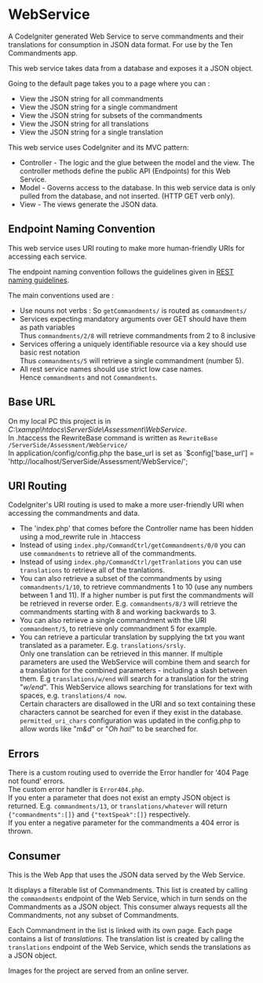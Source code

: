 # WebService
A CodeIgniter generated Web Service to serve commandments and their translations for consumption in JSON data format.  For use by the Ten Commandments app.

This web service takes data from a database and exposes it a JSON object.

Going to the default page takes you to a page where you can :
 *  View the JSON string for all commandments
 *  View the JSON string for a single commandment
 *  View the JSON string for subsets of the commandments
 *  View the JSON string for all translations
 *  View the JSON string for a single translation

This web service uses CodeIgniter and its MVC pattern:
 *  Controller - The logic and the glue between the model and the view.  The controller methods define the public API (Endpoints) for this Web Service.
 *  Model - Governs access to the database.  In this web service data is only pulled from the database, and not inserted.  (HTTP GET verb only).
 *  View - The views generate the JSON data.
 
Endpoint Naming Convention
--------------------------
This web service uses URI routing to make more human-friendly URIs for accessing each service.

The endpoint naming convention follows the guidelines given in <a href="http://www.soa-probe.com/2012/10/soa-rest-service-naming-guideline.html">REST naming guidelines</a>.

The main conventions used are :
 *	Use nouns not verbs :  So `getCommandments/` is routed as `commandments/`
 *	Services expecting mandatory arguments over GET should have them as path variables  
       Thus `commandments/2/8` will retrieve commandments from 2 to 8 inclusive
 *	Services offering a uniquely identifiable resource via a key should use basic rest notation  
 		Thus `commandments/5` will retrieve a single commandment (number 5).
 *	All rest service names should use strict low case names.  
 		Hence `commandments` and not `Commandments`.

Base URL
--------
On my local PC this project is in _C:\xampp\htdocs\ServerSide\Assessment\WebService_.  
In .htaccess the RewriteBase command is written as `RewriteBase /ServerSide/Assessment/WebService/`  
In application/config/config.php the base_url is set as `$config['base_url'] = 'http://localhost/ServerSide/Assessment/WebService/';

URI Routing
-----------
CodeIgniter's URI routing is used to make a more user-friendly URI when accessing the commandments and data.
 * The 'index.php' that comes before the Controller name has been hidden using a mod_rewrite rule in .htaccess
 * Instead of using `index.php/CommandCtrl/getCommandments/0/0` you can use `commandments` to retrieve all of the commandments.
 * Instead of using `index.php/CommandCtrl/getTranlations` you can use `translations` to retrieve all of the tranlations.
 * You can also retrieve a subset of the commandments by using `commandments/1/10`, to retrieve commandments 1 to 10 (use any numbers between 1 and 11).  If a higher number is put first the commandments will be retrieved in reverse order.  E.g. `commandments/8/3` will retrieve the commandments starting with 8 and working backwards to 3.
 * You can also retrieve a single commandment with the URI `commandment/5`, to retrieve only commandment 5 for example.
 * You can retrieve a particular translation by supplying the txt you want translated as a parameter.  E.g. `translations/srsly`.  
Only one translation can be retrieved in this manner.  If multiple parameters are used the WebService will combine them and search for a translation for the combined parameters - including a slash between them.  E.g `translations/w/end` will search for a translation for the string "_w/end_".
This WebService allows searching for translations for text with spaces, e.g. `translations/4 now`.  
Certain characters are disallowed in the URI and so text containing these characters cannot be searched for even if they exist in the database.  `permitted_uri_chars` configuration was updated in the config.php to allow words like "_m&d_" or "_Oh hai!_" to be searched for.

Errors
------
There is a custom routing used to override the Error handler for '404 Page not found' errors.  
The custom error handler is `Error404.php`.  
If you enter a parameter that does not exist an empty JSON object is returned.  E.g. `commandments/13`, or `translations/whatever` will return `{"commandments":[]}` and `{"textSpeak":[]}` respectively.  
If you enter a negative parameter for the commandments a 404 error is thrown.
 
## Consumer
This is the Web App that uses the JSON data served by the Web Service.

It displays a filterable list of Commandments.  This list is created by calling the `commandments` endpoint of the Web Service, which in turn sends on the Commandments as a JSON object.  This consumer always requests all the Commandments, not any subset of Commandments.

Each Commandment in the list is linked with its own page.  Each page contains a list of _translations_.  The translation list is created by calling the `translations` endpoint of the Web Service, which sends the translations as a JSON object.

Images for the project are served from an online server.
